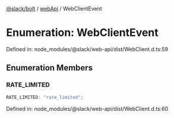 [@slack/bolt](../../../../index.md) / [webApi](../index.md) / WebClientEvent

# Enumeration: WebClientEvent

Defined in: node\_modules/@slack/web-api/dist/WebClient.d.ts:59

## Enumeration Members

### RATE\_LIMITED

```ts
RATE_LIMITED: "rate_limited";
```

Defined in: node\_modules/@slack/web-api/dist/WebClient.d.ts:60
